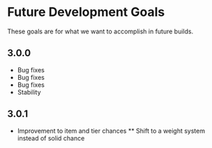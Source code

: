# Future Development Goals
These goals are for what we want to accomplish in future builds.
## 3.0.0
* Bug fixes
* Bug fixes
* Bug fixes
* Stability
## 3.0.1
* Improvement to item and tier chances
** Shift to a weight system instead of solid chance